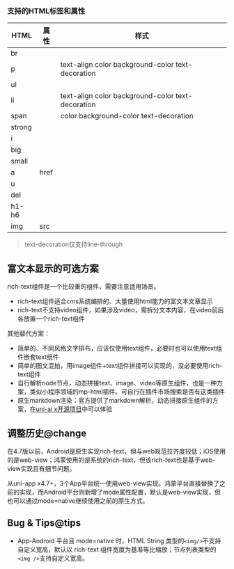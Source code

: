 <!-- ## rich-text -->

<!-- UTSCOMJSON.rich-text.name -->

<!-- UTSCOMJSON.rich-text.description -->

<!-- UTSCOMJSON.rich-text.compatibility -->

### 支持的HTML标签和属性
|HTML   |属性    |样式   |
|-------|-------|-------|
|br     |       |       |
|p      |       |text-align color background-color text-decoration|
|ul     |       |       |
|li     |       |text-align color background-color text-decoration|
|span   |       |color background-color text-decoration|
|strong |       |       |
|i      |       |       |
|big    |       |       |
|small  |       |       |
|a      |href   |       |
|u      |       |       |
|del    |       |       |
|h1-h6  |       |       |
|img    |src    |       |

> text-decoration仅支持line-through

<!-- UTSCOMJSON.rich-text.attribute -->

<!-- UTSCOMJSON.rich-text.event -->

<!-- UTSCOMJSON.rich-text.component_type-->

<!-- UTSCOMJSON.rich-text.children -->

<!-- UTSCOMJSON.rich-text.example -->

<!-- UTSCOMJSON.rich-text.reference -->

## 富文本显示的可选方案

rich-text组件是一个比较重的组件，需要注意适用场景。

- rich-text组件适合cms系统编排的、大量使用html能力的富文本文章显示
- rich-text不支持video组件，如果涉及video，需拆分文本内容，在video前后各放置一个rich-text组件

其他替代方案：
- 简单的、不同风格文字排布，应该仅使用text组件，必要时也可以使用text组件嵌套text组件
- 简单的图文混拍，用image组件+text组件拼接可以实现的，没必要使用rich-text组件
- 自行解析node节点，动态拼接text、image、video等原生组件，也是一种方案，类似小程序领域的mp-html插件。可自行在插件市场搜索是否有这类插件
- 原生markdown渲染：官方提供了markdown解析，动态拼接原生组件的方案，在[uni-ai x开源项目](https://ext.dcloud.net.cn/plugin?id=23902)中可以体验

## 调整历史@change
在4.7版以前，Android是原生实现rich-text，但与web规范拉齐度较低；iOS使用的是web-view；鸿蒙使用的是系统的rich-text，但该rich-text也是基于web-view实现且有细节问题。

从uni-app x4.7+，3个App平台统一使用web-view实现。鸿蒙平台直接替换了之前的实现，而Android平台则新增了mode属性配置，默认是web-view实现，但也可以通过mode=native继续使用之前的原生方式。

## Bug & Tips@tips

- App-Android 平台且 mode=native 时，HTML String 类型的`<img/>`不支持自定义宽高，默认以 rich-text 组件宽度为基准等比缩放；节点列表类型的`<img />`支持自定义宽高。
